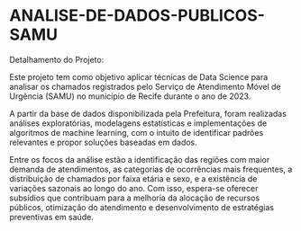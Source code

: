 # ANALISE-DE-DADOS-PUBLICOS-SAMU
Detalhamento do Projeto:

Este projeto tem como objetivo aplicar técnicas de Data Science para analisar os chamados registrados pelo Serviço de Atendimento Móvel de Urgência (SAMU) no município de Recife durante o ano de 2023.

A partir da base de dados disponibilizada pela Prefeitura, foram realizadas análises exploratórias, modelagens estatísticas e implementações de algoritmos de machine learning, com o intuito de identificar padrões relevantes e propor soluções baseadas em dados.

Entre os focos da análise estão a identificação das regiões com maior demanda de atendimentos, as categorias de ocorrências mais frequentes, a distribuição de chamados por faixa etária e sexo, e a existência de variações sazonais ao longo do ano. Com isso, espera-se oferecer subsídios que contribuam para a melhoria da alocação de recursos públicos, otimização do atendimento e desenvolvimento de estratégias preventivas em saúde.

